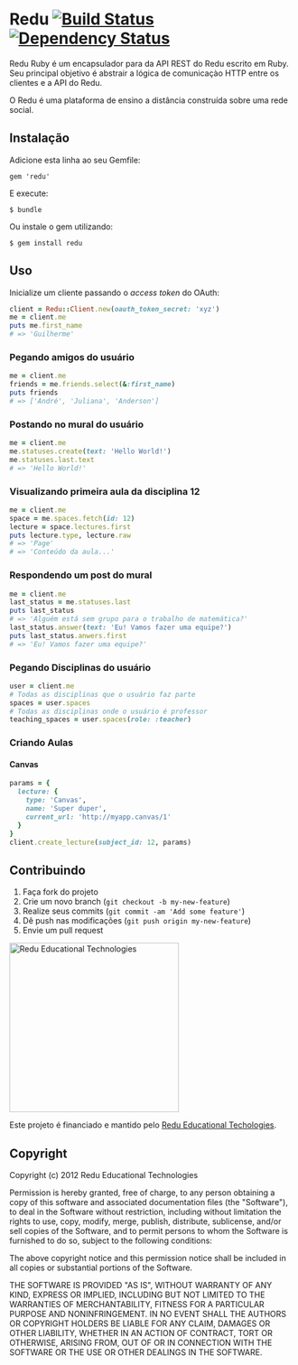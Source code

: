 # Redu [![Build Status](https://travis-ci.org/redu/redu-ruby.png?branch=master)](https://travis-ci.org/redu/redu-ruby) [![Dependency Status](https://gemnasium.com/redu/redu-ruby.png)](https://gemnasium.com/redu/redu-ruby)

Redu Ruby é um encapsulador para da API REST do Redu escrito em Ruby. Seu principal objetivo é abstrair a lógica de comunicaçào HTTP entre os clientes e a API do Redu.

O Redu é uma plataforma de ensino a distância construída sobre uma rede social.

## Instalação

Adicione esta linha ao seu Gemfile:

    gem 'redu'

E execute:

    $ bundle

Ou instale o gem utilizando:

    $ gem install redu

## Uso

Inicialize um cliente passando o *access token* do OAuth:

```ruby
client = Redu::Client.new(oauth_token_secret: 'xyz')
me = client.me
puts me.first_name
# => 'Guilherme'
```

### Pegando amigos do usuário

```ruby
me = client.me
friends = me.friends.select(&:first_name)
puts friends
# => ['André', 'Juliana', 'Anderson']
```

### Postando no mural do usuário

```ruby
me = client.me
me.statuses.create(text: 'Hello World!')
me.statuses.last.text
# => 'Hello World!'
```

### Visualizando primeira aula da disciplina 12

```ruby
me = client.me
space = me.spaces.fetch(id: 12)
lecture = space.lectures.first
puts lecture.type, lecture.raw
# => 'Page'
# => 'Conteúdo da aula...'
```

### Respondendo um post do mural

```ruby
me = client.me
last_status = me.statuses.last
puts last_status
# => 'Alguém está sem grupo para o trabalho de matemática?'
last_status.answer(text: 'Eu! Vamos fazer uma equipe?')
puts last_status.anwers.first
# => 'Eu! Vamos fazer uma equipe?'
```

### Pegando Disciplinas do usuário

```ruby
user = client.me
# Todas as disciplinas que o usuário faz parte
spaces = user.spaces
# Todas as disciplinas onde o usuário é professor
teaching_spaces = user.spaces(role: :teacher)
```

### Criando Aulas

#### Canvas

```ruby
params = {
  lecture: {
    type: 'Canvas',
    name: 'Super duper',
    current_url: 'http://myapp.canvas/1'
  }
}
client.create_lecture(subject_id: 12, params)
```

## Contribuindo

1. Faça fork do projeto
2. Crie um novo branch (`git checkout -b my-new-feature`)
3. Realize seus commits (`git commit -am 'Add some feature'`)
4. Dê push nas modificações (`git push origin my-new-feature`)
5. Envie um pull request

<img src="https://github.com/downloads/redu/redupy/redutech-marca.png" alt="Redu Educational Technologies" width="300">

Este projeto é financiado e mantido pelo [Redu Educational Techologies](http://tech.redu.com.br).

## Copyright

Copyright (c) 2012 Redu Educational Technologies

Permission is hereby granted, free of charge, to any person obtaining a copy of this software and associated documentation files (the "Software"), to deal in the Software without restriction, including without limitation the rights to use, copy, modify, merge, publish, distribute, sublicense, and/or sell copies of the Software, and to permit persons to whom the Software is furnished to do so, subject to the following conditions:

The above copyright notice and this permission notice shall be included in all copies or substantial portions of the Software.

THE SOFTWARE IS PROVIDED "AS IS", WITHOUT WARRANTY OF ANY KIND, EXPRESS OR IMPLIED, INCLUDING BUT NOT LIMITED TO THE WARRANTIES OF MERCHANTABILITY, FITNESS FOR A PARTICULAR PURPOSE AND NONINFRINGEMENT. IN NO EVENT SHALL THE AUTHORS OR COPYRIGHT HOLDERS BE LIABLE FOR ANY CLAIM, DAMAGES OR OTHER LIABILITY, WHETHER IN AN ACTION OF CONTRACT, TORT OR OTHERWISE, ARISING FROM, OUT OF OR IN CONNECTION WITH THE SOFTWARE OR THE USE OR OTHER DEALINGS IN THE SOFTWARE.
